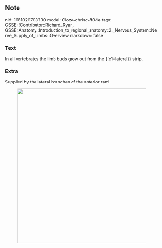 ## Note
nid: 1661020708330
model: Cloze-chrisc-ff04e
tags: GSSE::!Contributor::Richard_Ryan, GSSE::Anatomy::Introduction_to_regional_anatomy::2._Nervous_System::Nerve_Supply_of_Limbs::Overview
markdown: false

### Text
<div class='toggle'>
  In all vertebrates the limb buds grow out from the
  {{c1::lateral}} strip.
</div>

### Extra
<p id="a39d4c61-8c74-4e7d-bc5a-e4b055b6b073" class="">Supplied by
the lateral branches of the anterior rami.
<figure id="70169d59-2c19-41b3-8545-cfb482e8f70f" class="image">
  <a href= 
  "Overview%2068f2e9efe39c4a5d9f6b1ffd913be3ed/Untitled%201.png"><img style="width:506px"
  src="b2dcf3c6086e4ad3340436224f09cdaa52c1b4ce.png"></a>
</figure>
